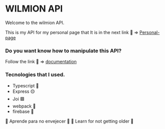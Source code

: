 # WILMION API

Welcome to the wilmion API.

This is my API for my personal page that It is in the next link 💛 => [Personal-page](https://wilmion.com "Personal-page")

### Do you want know how to manipulate this API?

Follow the link 💛 => [documentation](https://domain.com/api/docs "documentation")

### Tecnologies that I used.

- Typescript 🔷
- Express 🟡
- Joi 🟩
- webpack 💙
- firebase 🔶

💛 Aprende para no envejecer 💛
💛 Learn for not getting older 💛
